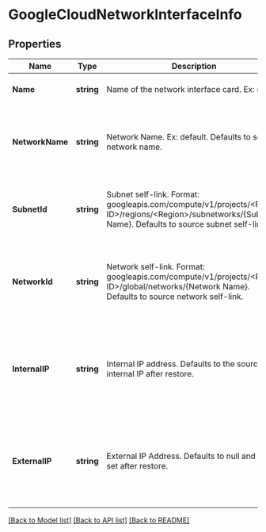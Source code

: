 # GoogleCloudNetworkInterfaceInfo

## Properties
Name | Type | Description | Notes
------------ | ------------- | ------------- | -------------
**Name** | **string** | Name of the network interface card. Ex: nic0. | [optional] [default to null]
**NetworkName** | **string** | Network Name. Ex: default. Defaults to source network name. | [optional] [default to Defaults to source network name.]
**SubnetId** | **string** | Subnet self-link. Format: googleapis.com/compute/v1/projects/&lt;Project ID&gt;/regions/&lt;Region&gt;/subnetworks/{Subnet Name}. Defaults to source subnet self-link. | [optional] [default to Defaults to source subnet]
**NetworkId** | **string** | Network self-link. Format: googleapis.com/compute/v1/projects/&lt;Project ID&gt;/global/networks/{Network Name}. Defaults to source network self-link. | [optional] [default to Defaults to source network self-link.]
**InternalIP** | **string** | Internal IP address. Defaults to the source internal IP after restore. | [optional] [default to Defaults to the source internal IP after restore.]
**ExternalIP** | **string** | External IP Address. Defaults to null and is not set after restore. | [optional] [default to Defaults to null and is not set after restore.]

[[Back to Model list]](../README.md#documentation-for-models) [[Back to API list]](../README.md#documentation-for-api-endpoints) [[Back to README]](../README.md)

